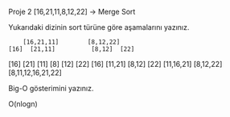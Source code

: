 Proje 2
[16,21,11,8,12,22] -> Merge Sort

Yukarıdaki dizinin sort türüne göre aşamalarını yazınız.

        [16,21,11]        [8,12,22]
    [16]  [21,11]          [8,12]  [22]
  [16] [21] [11]             [8] [12] [22]
    [16]  [11,21]           [8,12]   [22]
        [11,16,21]         [8,12,22]
            [8,11,12,16,21,22]


Big-O gösterimini yazınız.

O(nlogn)